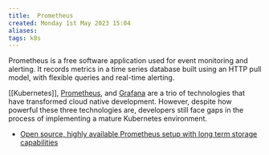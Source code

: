 ```yaml
---
title:  Prometheus
created: Monday 1st May 2023 15:04
aliases: 
tags: k8s
---
```


Prometheus is a free software application used for event monitoring and alerting. It records metrics in a time series database built using an HTTP pull model, with flexible queries and real-time alerting.

[[Kubernetes]], [Prometheus](https://prometheus.io/), and [Grafana](https://grafana.com/oss/grafana?pg=blog&plcmt=body-txt) are a trio of technologies that have transformed cloud native development. However, despite how powerful these three technologies are, developers still face gaps in the process of implementing a mature Kubernetes environment.

- [Open source, highly available Prometheus setup with long term storage capabilities](https://thanos.io/)
